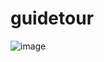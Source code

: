 # guidetour

![image](https://user-images.githubusercontent.com/100317569/218341276-831dfc1f-c112-4c9b-8fee-ea993bd60ab3.png)
